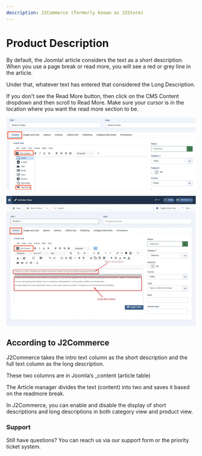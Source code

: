 ```yaml
---
description: J2Commerce (formerly known as J2Store)
---
```


# Product Description

By default, the Joomla! article considers the text as a short description. When you use a page break or read more, you will see a red or grey line in the article.

Under that, whatever text has entered that considered the Long Description.

If you don't see the Read More button, then click on the CMS Content dropdown and then scroll to Read More.  Make sure your cursor is in the location where you want the read more section to be.

![Article readmore](<../.gitbook/assets/read more.png>)

![Short long description](../.gitbook/assets/catalog_product-description_article_readmore-long.webp)

## According to J2Commerce <a href="#according-to-j2store" id="according-to-j2store"></a>

J2Commerce takes the intro text column as the short description and the full text column as the long description.

These two columns are in Joomla’s \_content (article table)

The Article manager divides the text (content) into two and saves it based on the readmore break.

In J2Commerce, you can enable and disable the display of short descriptions and long descriptions in both category view and product view.

### Support <a href="#support" id="support"></a>

Still have questions? You can reach us via our support form or the priority ticket system.
